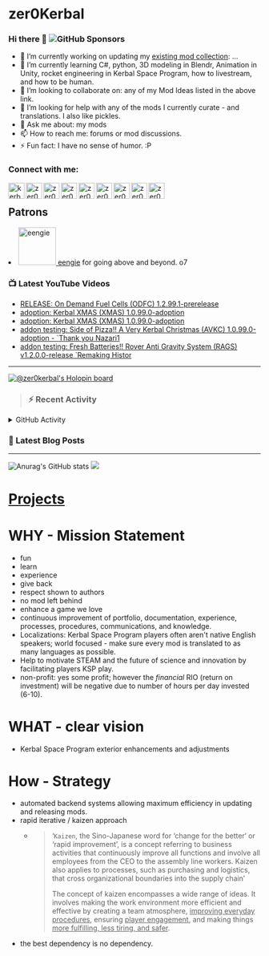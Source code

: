# zer0Kerbal

### Hi there 👋 ![GitHub Sponsors](https://img.shields.io/github/sponsors/zer0Kerbal?color=purple&label=Github%20Sponsors&style=social)  
- 🔭 I’m currently working on updating my [existing mod collection](https://tinyurl.com/zer0KModTracker): ...
- 🌱 I’m currently learning C#, python, 3D modeling in Blendr, Animation in Unity, rocket engineering in Kerbal Space Program, how to livestream, and how to be human.
- 👯 I’m looking to collaborate on: any of my Mod Ideas listed in the above link.
- 🤔 I’m looking for help with any of the mods I currently curate - and translations. I also like pickles.
- 💬 Ask me about: my mods 
- 📫 How to reach me: forums or mod discussions.
- ⚡ Fun fact: I have no sense of humor. :P

### Connect with me:

<!--[<img align="left" alt="kerbalspaceprogram.com" width="32px" src="https://kerbalspaceprogram.com//favicon.ico" />][website]-->
[<img align="left" alt="kerbalspaceprogram.com" width="32px" src="https://cdn.icon-icons.com/icons2/1381/PNG/32/kerbalspaceprogram_93898.png" />][website]
[<img align="left" alt="zer0Kerbal | CurseForge" width="32px" src="https://cdn.jsdelivr.net/npm/simple-icons@v3/icons/curseforge.svg" />][curseforge]
[<img align="left" alt="zer0Kerbal | Reddit" width="32px" src="https://cdn.icon-icons.com/icons2/1945/PNG/512/iconfinder-reddit-4661631_122483.png" />][reddit]
[<img align="left" alt="zer0Kerbal | Patreon" width="32px" src="https://cdn.icon-icons.com/icons2/2429/PNG/512/patreon_logo_icon_147253.png" />][patreon]
[<img align="left" alt="zer0Kerbal | YouTube" width="32px" src="https://cdn.icon-icons.com/icons2/836/PNG/512/Youtube_icon-icons.com_66802.png" />][youtube]
[<img align="left" alt="zer0Kerbal | Twitch" width="32px" src="https://cdn.icon-icons.com/icons2/2699/PNG/512/twitch_logo_icon_170383.png" />][twitch]
[<img align="left" alt="zer0Kerbal | PayPal" width="32px" src="https://cdn.icon-icons.com/icons2/2699/PNG/512/paypal_logo_icon_168055.png" />][paypal]
[<img align="left" alt="zer0Kerbal | Buy Me a Coffee" width="32px" src="https://www.buymeacoffee.com/assets/img/bmc-meta-new/new/favicon.ico" />][buymeacoffee]
<!-- [<img align="left" alt="zer0Kerbal | buy me a coffee" width="22px" src="https://cdn.jsdelivr.net/npm/simple-icons@v3/icons/buymeacoffee.svg" />][buymeacoffee] -->
[<img align="left" alt="zer0Kerbal | Twitter" width="32px" src="https://cdn.icon-icons.com/icons2/836/PNG/32/Twitter_icon-icons.com_66803.png" />][twitter]
<!-- [<img align="left" alt="zer0Kerbal | Twitter" width="22px" src="https://cdn.jsdelivr.net/npm/simple-icons@v3/icons/twitter.svg" />][twitter] -->
<br />

## Patrons

<li><a href="https://www.reddit.com/user/eengie/"><img border="0" alt="eengie" src="https://i.redd.it/snoovatar/avatars/96418e79-2cd4-4759-91c2-057701985e65.png" width="75" height="75" > eengie</a> for going above and beyond. o7</li>

### 📺 Latest YouTube Videos

<!-- YOUTUBE:START -->
- [RELEASE: On Demand Fuel Cells &lpar;ODFC&rpar; 1.2.99.1-prerelease](https://www.youtube.com/watch?v=Bbc3iccGVJg)
- [adoption: Kerbal XMAS &lpar;XMAS&rpar; 1.0.99.0-adoption](https://www.youtube.com/watch?v=-rY5gMn_OHk)
- [adoption: Kerbal XMAS &lpar;XMAS&rpar; 1.0.99.0-adoption](https://www.youtube.com/watch?v=-c-AX9TilO4)
- [addon testing: Side of Pizza!! A Very Kerbal Christmas &lpar;AVKC&rpar; 1.0.99.0-adoption - `Thank you Nazari1](https://www.youtube.com/watch?v=lxn3PSNh_Dg)
- [addon testing: Fresh Batteries!! Rover Anti Gravity System &lpar;RAGS&rpar;  v1.2.0.0-release `Remaking Histor](https://www.youtube.com/watch?v=J7PMiKWQlGc)
<!-- YOUTUBE:END -->

---

[![@zer0kerbal's Holopin board](https://holopin.io/api/user/board?user=zer0kerbal)](https://www.holopin.io/@zer0kerbal)

>### :zap: Recent Activity

<details>
  <summary>GitHub Activity</summary>
  
<!--START_SECTION:activity-->
1. ❗️ Closed issue [#38](https://github.com/zer0Kerbal/OhScrap/issues/38) in [zer0Kerbal/OhScrap](https://github.com/zer0Kerbal/OhScrap)
2. ❗️ Closed issue [#22](https://github.com/zer0Kerbal/OhScrap/issues/22) in [zer0Kerbal/OhScrap](https://github.com/zer0Kerbal/OhScrap)
3. ❗️ Closed issue [#27](https://github.com/zer0Kerbal/OhScrap/issues/27) in [zer0Kerbal/OhScrap](https://github.com/zer0Kerbal/OhScrap)
4. ❗️ Closed issue [#26](https://github.com/zer0Kerbal/OhScrap/issues/26) in [zer0Kerbal/OhScrap](https://github.com/zer0Kerbal/OhScrap)
5. ❗️ Closed issue [#25](https://github.com/zer0Kerbal/OhScrap/issues/25) in [zer0Kerbal/OhScrap](https://github.com/zer0Kerbal/OhScrap)
6. ❗️ Closed issue [#20](https://github.com/zer0Kerbal/OhScrap/issues/20) in [zer0Kerbal/OhScrap](https://github.com/zer0Kerbal/OhScrap)
7. ❗️ Closed issue [#53](https://github.com/zer0Kerbal/OhScrap/issues/53) in [zer0Kerbal/OhScrap](https://github.com/zer0Kerbal/OhScrap)
8. ❗️ Closed issue [#23](https://github.com/zer0Kerbal/OhScrap/issues/23) in [zer0Kerbal/OhScrap](https://github.com/zer0Kerbal/OhScrap)
9. ❗️ Closed issue [#52](https://github.com/zer0Kerbal/OhScrap/issues/52) in [zer0Kerbal/OhScrap](https://github.com/zer0Kerbal/OhScrap)
10. ❗️ Closed issue [#51](https://github.com/zer0Kerbal/OhScrap/issues/51) in [zer0Kerbal/OhScrap](https://github.com/zer0Kerbal/OhScrap)
<!--END_SECTION:activity-->

</details

---

### 📕 Latest Blog Posts

<!-- BLOG-POST-LIST:START -->
<!-- BLOG-POST-LIST:END -->

---

<!--- [![Anurag's GitHub stats](https://github-readme-stats.vercel.app/api?username=zer0Kerbal)](https://github.com/anuraghazra/github-readme-stats) -->
![Anurag's GitHub stats](https://github-readme-stats.vercel.app/api?username=zer0Kerbal&show_icons=true) <img src="https://github-readme-stats.vercel.app/api/top-langs/?username=zer0kerbal&layout=compact&hide_border=true&bg_color=bada55&langs_count=4">  

# [Projects](projects.md)
   
  
# WHY - Mission Statement

* fun
* learn
* experience
* give back
* respect shown to authors
* no mod left behind
* enhance a game we love
* continuous improvement of portfolio, documentation, experience, processes, procedures, communications, and knowledge.
* Localizations: Kerbal Space Program players often aren't native English speakers; world focused - make sure every mod is translated to as many languages as possible.
* Help to motivate STEAM and the future of science and innovation by facilitating players KSP play.
* non-profit: yes some profit; however the *financial* RIO (return on investment) will be negative due to number of hours per day invested (6-10).

# WHAT - clear vision

* Kerbal Space Program exterior enhancements and adjustments

# How - Strategy

* automated backend systems allowing maximum efficiency in updating and releasing mods.
* rapid iterative / kaizen approach
  * > ‘`Kaizen`, the Sino-Japanese word for ‘change for the better‘ or ‘rapid improvement’, is a concept referring to business activities that continuously improve all functions and involve all employees from the CEO to the assembly line workers. Kaizen also applies to processes, such as purchasing and logistics, that cross organizational boundaries into the supply chain’
    >
    > The concept of kaizen encompasses a wide range of ideas. It involves making the work environment more efficient and effective by creating a team atmosphere, <u>improving everyday procedures</u>, ensuring <u>player engagement</u>, and making things <u>more fulfilling, less tiring, and safer</u>.
- the best dependency is no dependency.

<!--
**zer0Kerbal/zer0Kerbal** is a ✨ _special_ ✨ repository because its `README.md` (this file) appears on your GitHub profile.
<img src="https://wakatime.com/share/@926db0f4-33a1-4545-8aa6-88d1f7186f67/18dd85d3-f64d-4bcc-a3c3-65302497efc0.svg" width=600 height=600> -->

[website]: https://forum.kerbalspaceprogram.com/index.php?/profile/190933-zer0kerbal/
[youtube]: https://www.youtube.com/@zer0Kerbal
[twitter]: https://twitter.com/zer0Kerbal
[curseforge]: https://www.curseforge.com/members/zer0kerbal/projects
[twitch]: https://www.twitch.tv/zer0kerbal

[reddit]: https://www.reddit.com/user/zer0Kerbal
[patreon]: https://www.patreon.com/zer0Kerbal
[paypal]: https://www.paypal.com/donate?hosted_button_id=DC22YHMEJREKL
[buymeacoffee]: http://buymeacoffee.com/zer0Kerbal

